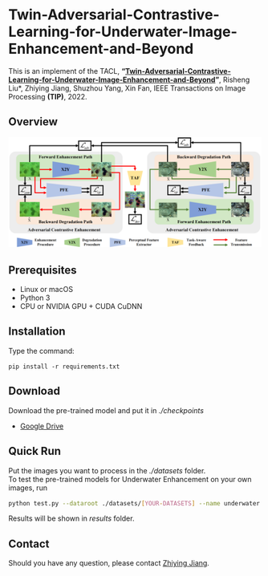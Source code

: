 # Twin-Adversarial-Contrastive-Learning-for-Underwater-Image-Enhancement-and-Beyond
This is an implement of the TACL,
**“[Twin-Adversarial-Contrastive-Learning-for-Underwater-Image-Enhancement-and-Beyond](https://ieeexplore.ieee.org/document/9832540)”**, 
Risheng Liu*, Zhiying Jiang, Shuzhou Yang, Xin Fan, IEEE Transactions on Image Processing __(TIP)__, 2022.

## Overview
![avatar](Overview.PNG)

## Prerequisites
- Linux or macOS
- Python 3
- CPU or NVIDIA GPU + CUDA CuDNN

## Installation
Type the command:
```
pip install -r requirements.txt
```

## Download
Download the pre-trained model and put it in _./checkpoints_
- [Google Drive](https://drive.google.com/file/d/1GWJISAsdlvYsthyvke_RxH70B4miWysM/view?usp=sharing)

## Quick Run
Put the images you want to process in the _./datasets_ folder. \
To test the pre-trained models for Underwater Enhancement on your own images, run
```bash
python test.py --dataroot ./datasets/[YOUR-DATASETS] --name underwater --model cycle_gan
```
Results will be shown in _results_ folder.

## Contact
Should you have any question, please contact [Zhiying Jiang].

[Zhiying Jiang]:zyjiang0630@gmail.com